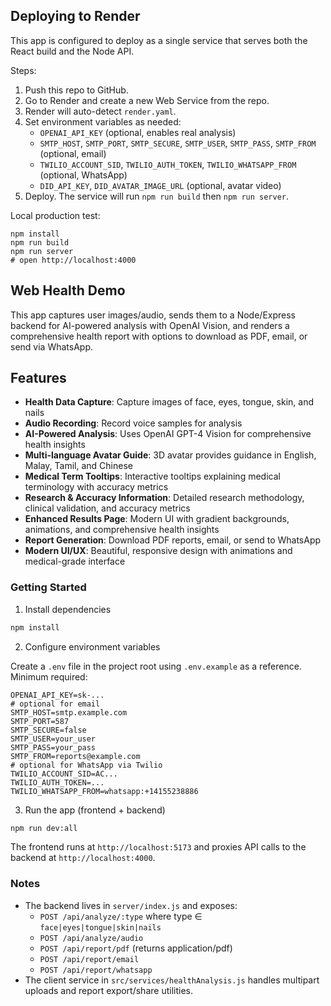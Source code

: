 ## Deploying to Render

This app is configured to deploy as a single service that serves both the React build and the Node API.

Steps:
1. Push this repo to GitHub.
2. Go to Render and create a new Web Service from the repo.
3. Render will auto-detect `render.yaml`.
4. Set environment variables as needed:
   - `OPENAI_API_KEY` (optional, enables real analysis)
   - `SMTP_HOST`, `SMTP_PORT`, `SMTP_SECURE`, `SMTP_USER`, `SMTP_PASS`, `SMTP_FROM` (optional, email)
   - `TWILIO_ACCOUNT_SID`, `TWILIO_AUTH_TOKEN`, `TWILIO_WHATSAPP_FROM` (optional, WhatsApp)
   - `DID_API_KEY`, `DID_AVATAR_IMAGE_URL` (optional, avatar video)
5. Deploy. The service will run `npm run build` then `npm run server`.

Local production test:
```
npm install
npm run build
npm run server
# open http://localhost:4000
```
## Web Health Demo

This app captures user images/audio, sends them to a Node/Express backend for AI-powered analysis with OpenAI Vision, and renders a comprehensive health report with options to download as PDF, email, or send via WhatsApp.

## Features

- **Health Data Capture**: Capture images of face, eyes, tongue, skin, and nails
- **Audio Recording**: Record voice samples for analysis
- **AI-Powered Analysis**: Uses OpenAI GPT-4 Vision for comprehensive health insights
- **Multi-language Avatar Guide**: 3D avatar provides guidance in English, Malay, Tamil, and Chinese
- **Medical Term Tooltips**: Interactive tooltips explaining medical terminology with accuracy metrics
- **Research & Accuracy Information**: Detailed research methodology, clinical validation, and accuracy metrics
- **Enhanced Results Page**: Modern UI with gradient backgrounds, animations, and comprehensive health insights
- **Report Generation**: Download PDF reports, email, or send to WhatsApp
- **Modern UI/UX**: Beautiful, responsive design with animations and medical-grade interface

### Getting Started

1) Install dependencies

```bash
npm install
```

2) Configure environment variables

Create a `.env` file in the project root using `.env.example` as a reference. Minimum required:

```
OPENAI_API_KEY=sk-...
# optional for email
SMTP_HOST=smtp.example.com
SMTP_PORT=587
SMTP_SECURE=false
SMTP_USER=your_user
SMTP_PASS=your_pass
SMTP_FROM=reports@example.com
# optional for WhatsApp via Twilio
TWILIO_ACCOUNT_SID=AC...
TWILIO_AUTH_TOKEN=...
TWILIO_WHATSAPP_FROM=whatsapp:+14155238886
```

3) Run the app (frontend + backend)

```bash
npm run dev:all
```

The frontend runs at `http://localhost:5173` and proxies API calls to the backend at `http://localhost:4000`.

### Notes

- The backend lives in `server/index.js` and exposes:
  - `POST /api/analyze/:type` where type ∈ `face|eyes|tongue|skin|nails`
  - `POST /api/analyze/audio`
  - `POST /api/report/pdf` (returns application/pdf)
  - `POST /api/report/email`
  - `POST /api/report/whatsapp`
- The client service in `src/services/healthAnalysis.js` handles multipart uploads and report export/share utilities.
